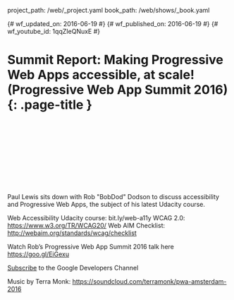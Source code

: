 project_path: /web/_project.yaml book_path: /web/shows/_book.yaml

{# wf_updated_on: 2016-06-19 #} {# wf_published_on: 2016-06-19 #} {# wf_youtube_id: 1qqZIeQNuxE #}

# Summit Report: Making Progressive Web Apps accessible, at scale! (Progressive Web App Summit 2016) {: .page-title }

<div class="video-wrapper">
  <iframe class="devsite-embedded-youtube-video" data-video-id="1qqZIeQNuxE"
          data-autohide="1" data-showinfo="0" frameborder="0" allowfullscreen>
  </iframe>
</div>

Paul Lewis sits down with Rob "BobDod" Dodson to discuss accessibility and Progressive Web Apps, the subject of his latest Udacity course.

Web Accessibility Udacity course: bit.ly/web-a11y WCAG 2.0: https://www.w3.org/TR/WCAG20/ Web AIM Checklist: http://webaim.org/standards/wcag/checklist

Watch Rob’s Progressive Web App Summit 2016 talk here https://goo.gl/EiGexu

[Subscribe](https://goo.gl/LLLNvf) to the Google Developers Channel

Music by Terra Monk: https://soundcloud.com/terramonk/pwa-amsterdam-2016